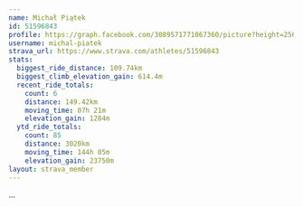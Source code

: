 ```yaml
---
name: Michał Piątek
id: 51596843
profile: https://graph.facebook.com/3089571771067360/picture?height=256&width=256
username: michal-piatek
strava_url: https://www.strava.com/athletes/51596843
stats:
  biggest_ride_distance: 109.74km
  biggest_climb_elevation_gain: 614.4m
  recent_ride_totals:
    count: 6
    distance: 149.42km
    moving_time: 07h 21m
    elevation_gain: 1284m
  ytd_ride_totals:
    count: 85
    distance: 3020km
    moving_time: 144h 05m
    elevation_gain: 23750m
layout: strava_member
--- 
```

...
